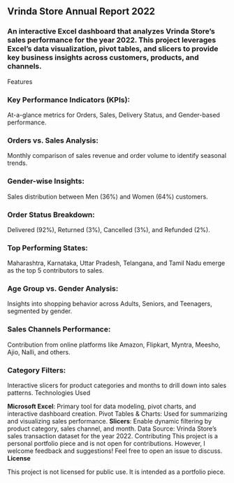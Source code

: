 ## Vrinda Store Annual Report 2022
### An interactive Excel dashboard that analyzes Vrinda Store’s sales performance for the year 2022. This project leverages Excel’s data visualization, pivot tables, and slicers to provide key business insights across customers, products, and channels.
Features
### Key Performance Indicators (KPIs):
At-a-glance metrics for Orders, Sales, Delivery Status, and Gender-based performance.
### Orders vs. Sales Analysis:
Monthly comparison of sales revenue and order volume to identify seasonal trends.
### Gender-wise Insights:
Sales distribution between Men (36%) and Women (64%) customers.
### Order Status Breakdown:
Delivered (92%), Returned (3%), Cancelled (3%), and Refunded (2%).
### Top Performing States:
Maharashtra, Karnataka, Uttar Pradesh, Telangana, and Tamil Nadu emerge as the top 5 contributors to sales.
### Age Group vs. Gender Analysis:
Insights into shopping behavior across Adults, Seniors, and Teenagers, segmented by gender.
### Sales Channels Performance:
Contribution from online platforms like Amazon, Flipkart, Myntra, Meesho, Ajio, Nalli, and others.
### Category Filters:
Interactive slicers for product categories and months to drill down into sales patterns.
Technologies Used

**Microsoft Excel**:
Primary tool for data modeling, pivot charts, and interactive dashboard creation.
Pivot Tables & Charts: Used for summarizing and visualizing sales performance.
**Slicers**:
Enable dynamic filtering by product category, sales channel, and month.
Data Source: Vrinda Store’s sales transaction dataset for the year 2022.
Contributing
This project is a personal portfolio piece and is not open for contributions. However, I welcome feedback and suggestions! Feel free to open an issue to discuss.
**License**

This project is not licensed for public use. It is intended as a portfolio piece.
